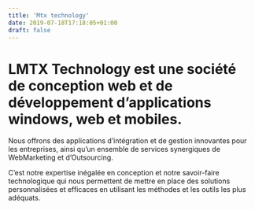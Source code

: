 ```yaml
---
title: 'Mtx technology'
date: 2019-07-18T17:18:05+01:00
draft: false
---
```


# LMTX Technology est une société de conception web et de développement d’applications windows, web et mobiles.

Nous offrons des applications d’intégration et de gestion innovantes pour les entreprises, ainsi qu’un ensemble de services synergiques de WebMarketing et d’Outsourcing.

C’est notre expertise inégalée en conception et notre savoir-faire technologique qui nous permettent de mettre en place des solutions personnalisées et efficaces en utilisant les méthodes et les outils les plus adéquats.
